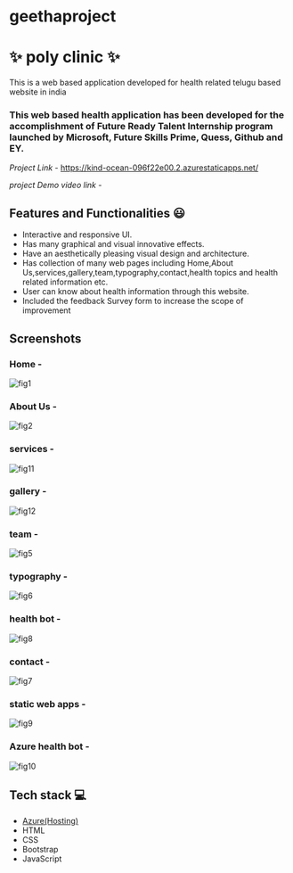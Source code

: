 # geethaproject

# ✨ poly clinic  ✨

This is a web based application developed for health related telugu based website in india

### This web based health application has been developed for the accomplishment of Future Ready Talent Internship program launched by Microsoft, Future Skills Prime, Quess, Github and EY.


*Project Link* - https://kind-ocean-096f22e00.2.azurestaticapps.net/

*project Demo video link* -

## Features and Functionalities 😃

- Interactive and responsive UI.
- Has many graphical and visual innovative effects.
- Have an aesthetically pleasing visual design and architecture.
- Has collection of many web pages including Home,About Us,services,gallery,team,typography,contact,health topics and health related information etc.
- User can know about health information through this website.
- Included the feedback Survey form to increase the scope of improvement 

## Screenshots

 ### Home -

![fig1](https://user-images.githubusercontent.com/118436077/208357605-f2fbc0d7-5d25-4976-a14f-9b14a875cfa2.png)


   

### About Us -

![fig2](https://user-images.githubusercontent.com/118436077/208357826-a4256233-8a0c-45b5-aae0-888d1f7eaba8.png)




### services -

![fig11](https://user-images.githubusercontent.com/118436077/208363090-733d0334-d421-426b-a57c-18f742db5e1e.png)




### gallery -

![fig12](https://user-images.githubusercontent.com/118436077/208363269-e23f556c-e7b3-4d02-a1d7-32a325dc0101.png)





### team -

![fig5](https://user-images.githubusercontent.com/118436077/208358816-cb092941-3e0a-4c07-8200-af39ffae2aa5.png)





### typography -

![fig6](https://user-images.githubusercontent.com/118436077/208359139-0b0c7886-22b3-472c-8f8c-0dce772ea64c.png)



### health bot -

![fig8](https://user-images.githubusercontent.com/118436077/208359983-caccfcba-cfae-4e1a-999c-a75e7f833fa3.png)





### contact -


![fig7](https://user-images.githubusercontent.com/118436077/208359556-34822a9d-ab75-4a95-b8eb-6b91e3593dcf.png)


### static web apps -

![fig9](https://user-images.githubusercontent.com/118436077/208362068-fd891713-5db2-496c-a3be-98ab04520b3e.png)


### Azure health bot -

![fig10](https://user-images.githubusercontent.com/118436077/208362561-344387fd-c747-4baa-8af6-353683d33eff.png)



## Tech stack 💻

- [Azure(Hosting)](https://azure.microsoft.com/en-in/features/azure-portal/)
- HTML
- CSS
- Bootstrap
- JavaScript
